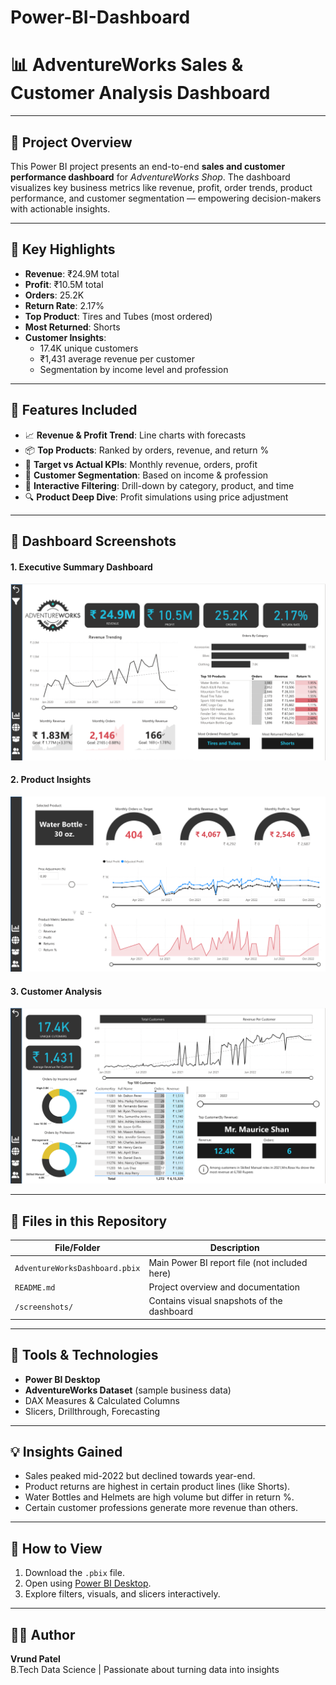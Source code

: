 # Power-BI-Dashboard

# 📊 AdventureWorks Sales & Customer Analysis Dashboard

---

## 📁 Project Overview

This Power BI project presents an end-to-end **sales and customer performance dashboard** for *AdventureWorks Shop*. The dashboard visualizes key business metrics like revenue, profit, order trends, product performance, and customer segmentation — empowering decision-makers with actionable insights.

---

## 🎯 Key Highlights

- **Revenue**: ₹24.9M total
- **Profit**: ₹10.5M total
- **Orders**: 25.2K
- **Return Rate**: 2.17%
- **Top Product**: Tires and Tubes (most ordered)
- **Most Returned**: Shorts
- **Customer Insights**:
  - 17.4K unique customers
  - ₹1,431 average revenue per customer
  - Segmentation by income level and profession

---

## 📌 Features Included

- 📈 **Revenue & Profit Trend**: Line charts with forecasts
- 📦 **Top Products**: Ranked by orders, revenue, and return %
- 🎯 **Target vs Actual KPIs**: Monthly revenue, orders, profit
- 👥 **Customer Segmentation**: Based on income & profession
- 🧠 **Interactive Filtering**: Drill-down by category, product, and time
- 🔍 **Product Deep Dive**: Profit simulations using price adjustment

---

## 📸 Dashboard Screenshots

#### 1. **Executive Summary Dashboard**
![Dashboard](./screenshots/Overview1.png)

#### 2. **Product Insights**
![Product](./screenshots/Product.png)

#### 3. **Customer Analysis**
![Customer](./screenshots/Customer.png)

---

## 📂 Files in this Repository

| File/Folder | Description |
|-------------|-------------|
| `AdventureWorksDashboard.pbix` | Main Power BI report file (not included here) |
| `README.md` | Project overview and documentation |
| `/screenshots/` | Contains visual snapshots of the dashboard |

---

## 🔧 Tools & Technologies

- **Power BI Desktop**
- **AdventureWorks Dataset** (sample business data)
- DAX Measures & Calculated Columns
- Slicers, Drillthrough, Forecasting

---

## 💡 Insights Gained

- Sales peaked mid-2022 but declined towards year-end.
- Product returns are highest in certain product lines (like Shorts).
- Water Bottles and Helmets are high volume but differ in return %.
- Certain customer professions generate more revenue than others.

---

## 📌 How to View

1. Download the `.pbix` file.
2. Open using [Power BI Desktop](https://powerbi.microsoft.com/desktop/).
3. Explore filters, visuals, and slicers interactively.

---

## 🙋‍♂️ Author

**Vrund Patel**  
B.Tech Data Science | Passionate about turning data into insights
